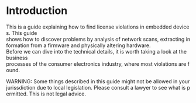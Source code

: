 # Introduction

This is a guide explaining how to find license violations in embedded devices. This guide shows how to discover problems by analysis of network scans, extracting information from a firmware and physically altering hardware.  Before we can dive into the technical details, it is worth taking a look at the business processes of the consumer electronics industry, where most violations are found. 

WARNING: Some things described in this guide might not be allowed in your jurissdiction due to local legislation. Please consult a lawyer to see what is permitted. This is not legal advice.
